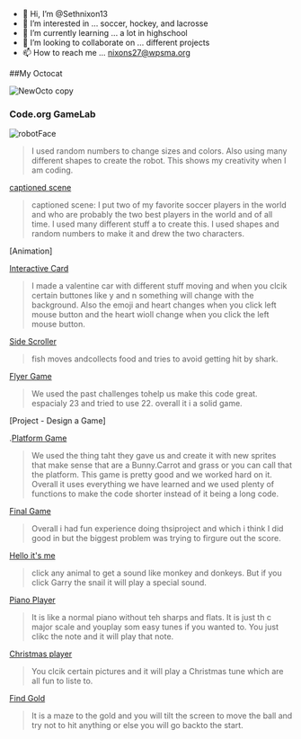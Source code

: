 - 👋 Hi, I’m @Sethnixon13
- 👀 I’m interested in ... soccer, hockey, and lacrosse
- 🌱 I’m currently learning ... a lot in highschool
- 💞️ I’m looking to collaborate on ... different projects
- 📫 How to reach me ... nixons27@wpsma.org

##My Octocat

![NewOcto copy](https://github.com/Sethnixon13/Sethnixon13/assets/146843343/f6893bf9-6b05-409e-82db-04f584800ec0)

### Code.org GameLab
![robotFace](https://Sethnixon13.github.io/robotFace)
>  I used random numbers to change sizes and colors. Also using many different shapes to create the robot. This shows my creativity when I am coding.

[captioned scene](https://studio.code.org/projects/gamelab/Ks5FD1ZQlD4RcKuJeGaDtz8XD3lw6vmfZbNJrYyGCzY)
> captioned scene: I put two of my favorite soccer players in the world and who are probably the two best players in the world and of all time. I used many different stuff a to create this. I used shapes and random numbers to make it and drew the two characters.

[Animation]
>
[Interactive Card](https://studio.code.org/projects/gamelab/tOH7_cI0gnDAB6XI_k6QpMplG11qBUsbKS0X7ym0bN4)
> I made a valentine car with different stuff moving and when you clcik certain buttones like y and n something will change with the background. Also the emoji and heart changes when you click left mouse button and the heart wioll change when you click the left mouse button.

[Side Scroller](https://studio.code.org/projects/gamelab/CP_GY2XeKHZhw5J5YihxhKgGeFU5z7DIDlCD36Id83Y)
> fish moves andcollects food and tries to avoid getting hit by shark.

[Flyer Game](https://studio.code.org/projects/gamelab/ZuDhACIfXwrCPwmzz7Ohz9PYhvybxkLiiOpSCAQQfSs)
> We used the past challenges tohelp us make this code great. espacialy 23 and tried to use 22. overall it i a solid game.

[Project - Design a Game]


.[Platform Game](https://studio.code.org/projects/gamelab/iXVC7Ql4AIFH_pkbwHTrv0ge2JiYkULVZAiVFj8AANg)
> We used the thing taht they gave us and create it with new sprites that make sense that are a Bunny.Carrot and grass or you can call that the platform. This game is pretty good and we worked hard on it. Overall it uses everything we have learned and we used plenty of functions to make the code shorter instead of it being a long code.

[Final Game](https://studio.code.org/projects/gamelab/4VEzrF9eyo6ZOfHFVWrtgyf6OGxt8lEw5xbZbCQjLGk)
> Overall i had fun experience doing thsiproject and which i think I did good in but the biggest problem was trying to firgure out the score.

[Hello it's me](https://gallery.appinventor.mit.edu/?galleryid=4c46ab1f-8f4f-46f9-a8c8-ddb3492b2ad4)
> click any animal to get a sound like monkey and donkeys. But if you click Garry the snail it will play a special sound.

[Piano Player](https://gallery.appinventor.mit.edu/?galleryid=4f6493d0-8382-4b81-87ec-9abf6fb455b8)
> It is like a normal piano without teh sharps and flats. It is just th c major scale and youplay som easy tunes if you wanted to. You just clikc the note and it will play that note.

[Christmas player](https://gallery.appinventor.mit.edu/?galleryid=f70d0d4c-21ea-49ff-be2d-4ecd4649d29d)
> You clcik certain pictures and it will play a Christmas tune which are all fun to liste to.

[Find Gold](https://gallery.appinventor.mit.edu/?galleryid=61f8de15-6f64-4007-8aca-2218c08a517a)
> It is a maze to the gold and you will tilt the screen to move the ball and try not to hit anything or else you will go backto the start.
